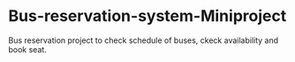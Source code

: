 # Bus-reservation-system-Miniproject
Bus reservation project to check schedule of buses, ckeck availability and book seat.
